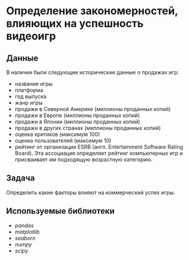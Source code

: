 # Определение закономерностей, влияющих на успешность видеоигр



## Данные

В наличии были следующие исторические данные о продажах игр:

- название игры
- платформа
- год выпуска
- жанр игры
- продажи в Северной Америке (миллионы проданных копий)
- продажи в Европе (миллионы проданных копий)
- продажи в Японии (миллионы проданных копий)
- продажи в других странах (миллионы проданных копий)
- оценка критиков (максимум 100)
- оценка пользователей (максимум 10)
- рейтинг от организации ESRB (англ. Entertainment Software Rating Board). Эта ассоциация определяет рейтинг компьютерных игр и присваивает им подходящую возрастную категорию.

## Задача 

Определить какие факторы влияют на коммерческий успех игры.


## Используемые библиотеки

- *pandas*
- *matplotlib*
- *seaborn*
- *numpy*
- *scipy*
